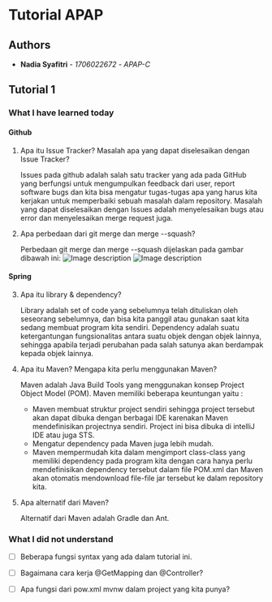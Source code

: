 # Tutorial APAP

## Authors

* **Nadia Syafitri** - *1706022672* - *APAP-C*

## Tutorial 1
### What I have learned today
#### Github
1. Apa itu Issue Tracker? Masalah apa yang dapat diselesaikan dengan Issue Tracker?
   
   Issues pada github adalah salah satu tracker yang ada pada GitHub yang berfungsi untuk mengumpulkan feedback dari user,        report software bugs dan kita bisa mengatur tugas-tugas apa yang harus kita kerjakan untuk memperbaiki sebuah masalah dalam 
   repository. Masalah yang dapat diselesaikan dengan Issues adalah menyelesaikan bugs atau error dan menyelesaikan merge        request juga.
2. Apa perbedaan dari git merge dan merge --squash?
   
   Perbedaan git merge dan merge --squash dijelaskan pada gambar dibawah ini:
   ![Image description](https://help.github.com/assets/images/help/pull_requests/standard-merge-commit-diagram.png)
   ![Image description](https://help.github.com/assets/images/help/pull_requests/commit-squashing-diagram.png)

#### Spring
3. Apa itu library & dependency?
   
   Library adalah set of code yang sebelumnya telah dituliskan oleh seseorang sebelumnya, dan bisa kita panggil atau gunakan      saat kita sedang membuat program kita sendiri.
   Dependency adalah suatu ketergantungan fungsionalitas antara suatu objek dengan objek lainnya, sehingga apabila terjadi        perubahan pada salah satunya akan berdampak kepada objek lainnya.
4. Apa itu Maven? Mengapa kita perlu menggunakan Maven?
   
   Maven adalah Java Build Tools yang menggunakan konsep Project Object Model (POM). Maven memiliki beberapa keuntungan          yaitu :
      - Maven membuat struktur project sendiri sehingga project tersebut akan dapat dibuka dengan berbagai IDE karenakan               Maven mendefinisikan projectnya sendiri. Project ini bisa dibuka di intelliJ IDE atau juga STS.
      - Mengatur dependency pada Maven juga lebih mudah.
      - Maven mempermudah kita dalam mengimport class-class yang memiliki dependency pada program kita dengan cara hanya perlu         mendefinisikan dependency tersebut dalam file POM.xml dan Maven akan otomatis mendownload file-file jar tersebut ke           dalam repository kita.
5. Apa alternatif dari Maven?
   
   Alternatif dari Maven adalah Gradle dan Ant.
  
### What I did not understand
- [ ] Beberapa fungsi syntax yang ada dalam tutorial ini. 
- [ ] Bagaimana cara kerja @GetMapping dan @Controller?
- [ ] Apa fungsi dari pow.xml mvnw dalam project yang kita punya?

